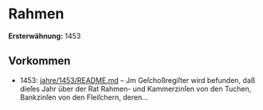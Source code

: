 # Rahmen

**Ersterwähnung:** 1453

## Vorkommen
- 1453: [jahre/1453/README.md](../jahre/1453/README.md) – Jm Geſchoßregiſter wird befunden, daß dieſes Jahr
über der Rat Rahmen- und Kammerzinſen von den Tuchen,
Bankzinſen von den Fleiſchern, deren...
